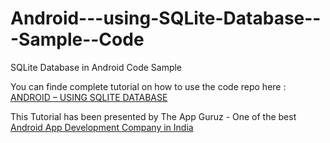 Android---using-SQLite-Database---Sample--Code
==============================================

SQLite Database in Android Code Sample


You can finde complete tutorial on how to use the code repo here : <a href="http://www.theappguruz.com/blog/android-using-sqlite-database/">ANDROID – USING SQLITE DATABASE</a>

This Tutorial has been presented by The App Guruz - One of the best <a href="http://www.theappguruz.com/android-app-development/">Android App Development Company in India</a>
